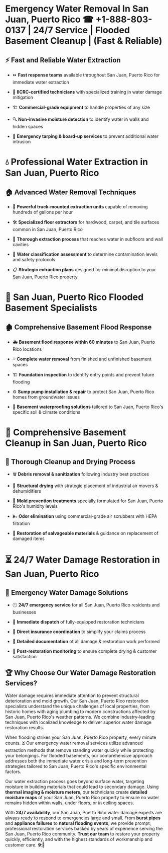 # Emergency Water Removal In San Juan, Puerto Rico ☎ +1-888-803-0137  | 24/7 Service | Flooded Basement Cleanup | (Fast & Reliable)  

## ⚡ Fast and Reliable Water Extraction  
- ⏩ **Fast response teams** available throughout San Juan, Puerto Rico for immediate water extraction  
- 🏅 **IICRC-certified technicians** with specialized training in water damage mitigation  
- 🏗️ **Commercial-grade equipment** to handle properties of any size  
- 🔍 **Non-invasive moisture detection** to identify water in walls and hidden spaces  
- 🛑 **Emergency tarping & board-up services** to prevent additional water intrusion  

# 💧 Professional Water Extraction in San Juan, Puerto Rico  

## 🏠 Advanced Water Removal Techniques  
- 🚛 **Powerful truck-mounted extraction units** capable of removing hundreds of gallons per hour  
- 🛠️ **Specialized floor extractors** for hardwood, carpet, and tile surfaces common in San Juan, Puerto Rico  
- 📏 **Thorough extraction process** that reaches water in subfloors and wall cavities  
- 🧪 **Water classification assessment** to determine contamination levels and safety protocols  
- 📋 **Strategic extraction plans** designed for minimal disruption to your San Juan, Puerto Rico property  

# 🌊 San Juan, Puerto Rico Flooded Basement Specialists  

## 🏚️ Comprehensive Basement Flood Response  
- 🚑 **Basement flood response within 60 minutes** to San Juan, Puerto Rico locations  
- 💦 **Complete water removal** from finished and unfinished basement spaces  
- 🏗️ **Foundation inspection** to identify entry points and prevent future flooding  
- ⚙️ **Sump pump installation & repair** to protect San Juan, Puerto Rico homes from groundwater issues  
- 🌱 **Basement waterproofing solutions** tailored to San Juan, Puerto Rico's specific soil & climate conditions  

# 🧹 Comprehensive Basement Cleanup in San Juan, Puerto Rico  

## 🔄 Thorough Cleanup and Drying Process  
- 🗑️ **Debris removal & sanitization** following industry best practices  
- 💨 **Structural drying** with strategic placement of industrial air movers & dehumidifiers  
- 🦠 **Mold prevention treatments** specially formulated for San Juan, Puerto Rico's humidity levels  
- 🌬️ **Odor elimination** using commercial-grade air scrubbers with HEPA filtration  
- 🔧 **Restoration of salvageable materials** & guidance on replacement of damaged items  

# ⏳ 24/7 Water Damage Restoration in San Juan, Puerto Rico  

## 🚀 Emergency Water Damage Solutions  
- 🕛 **24/7 emergency service** for all San Juan, Puerto Rico residents and businesses  
- 🚒 **Immediate dispatch** of fully-equipped restoration technicians  
- 🏦 **Direct insurance coordination** to simplify your claims process  
- 📜 **Detailed documentation** of all damage & restoration work performed  
- 🔎 **Post-restoration monitoring** to ensure complete drying & customer satisfaction  

## 🏆 Why Choose Our Water Damage Restoration Services?  
Water damage requires immediate attention to prevent structural deterioration and mold growth. Our San Juan, Puerto Rico restoration specialists understand the unique challenges of local properties, from historic homes with aging plumbing to modern constructions affected by San Juan, Puerto Rico's weather patterns. We combine industry-leading techniques with localized knowledge to deliver superior water damage restoration results.  

When flooding strikes your San Juan, Puerto Rico property, every minute counts. ⏳ Our emergency water removal services utilize advanced extraction methods that remove standing water quickly while protecting your belongings. For flooded basements, our comprehensive approach addresses both the immediate water crisis and long-term prevention strategies tailored to San Juan, Puerto Rico's specific environmental factors.  

Our water extraction process goes beyond surface water, targeting moisture in building materials that could lead to secondary damage. Using **thermal imaging & moisture meters**, our technicians create **detailed moisture maps** of your San Juan, Puerto Rico property to ensure no water remains hidden within walls, under floors, or in ceiling spaces.  

With **24/7 availability**, our San Juan, Puerto Rico water damage experts are always ready to respond to emergencies large and small. From **burst pipes** and **appliance failures** to **natural flooding events**, we provide prompt, professional restoration services backed by years of experience serving the San Juan, Puerto Rico community. **Trust our team** to restore your property quickly, efficiently, and with the highest standards of workmanship and customer care. 🛠️💪  
